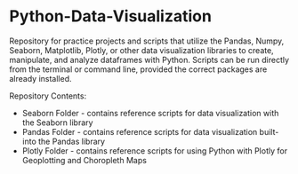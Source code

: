 # Python-Data-Visualization
Repository for practice projects and scripts that utilize the Pandas, Numpy, Seaborn, Matplotlib, Plotly, or other data visualization libraries to create, manipulate, and analyze dataframes with Python. Scripts can be run directly from the terminal or command line, provided the correct packages are already installed.

Repository Contents:
- Seaborn Folder - contains reference scripts for data visualization with the Seaborn library
- Pandas Folder - contains reference scripts for data visualization built-into the Pandas library
- Plotly Folder - contains reference scripts for using Python with Plotly for Geoplotting and Choropleth Maps
